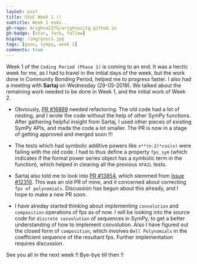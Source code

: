```yaml
---
layout: post
title: GSoC Week 1 !!
subtitle: Week 1 ends..
gh-repo: ArighnaIITG/arighnaiitg.github.io
gh-badge: [star, fork, follow]
bigimg: /img/gsoc1.jpg
tags: [gsoc, sympy, week 1]
comments: true
---
```


Week 1 of the `Coding Period (Phase 1)` is coming to an end. It was a hectic week for me, as I had to travel in the initial days of the week, but the work done in Community Bonding Period, helped me to progress faster. I also had a meeting with **Sartaj** on Wednesday (29-05-2019). We talked about the remaining work needed to be done in Week 1, and the initial work of Week 2.

   - Obviously, [PR #16869](https://github.com/sympy/sympy/pull/16869) needed refactoring. The old code had a lot of nesting, and I wrote the code without the help of other SymPy functions. After gathering helpful insight from Sartaj, I used other pieces of existing SymPy APIs, and made the code a lot smaller. The PR is now in a stage of getting approved and merged soon !!!
   
   - The tests which had symbolic additive powers like `x**(n-2)*cos(x)` were failing with the old code. I had to thus define a property `fps_sym` (which indicates if the formal power series object has a symbolic term in the function), which helped in clearing all the previous `XFAIL` tests.
   
   - Sartaj also told me to look into [PR #13854](https://github.com/sympy/sympy/pull/13854), which stemmed from [Issue #12310](https://github.com/sympy/sympy/issues/12310). This was an old PR of mine, and it concerned about correcting `fps of polynomials`. Discussion has begun about this already, and I hope to make a new PR soon.
   
   - I have alreday started thinking about implementing `convolution` and `composition` operations of fps as of now. I will be looking into the source code for `discrete convolution` of sequences in SymPy, to get a better understanding of how to implement convolution. Also I have figured out the closed form of `composition`, which involves `Bell Polynomials` in the coefficient sequence of the resultant fps. Further implementation requires discussion.
   
See you all in the next week !! Bye-bye till then !!
